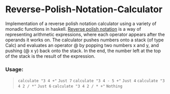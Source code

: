 # Reverse-Polish-Notation-Calculator
Implementation of a reverse polish notation calculator using a variety of monadic functions in haskell.
[Reverse polish notation](https://en.wikipedia.org/wiki/Reverse_Polish_notation) is a way of representing arithmetic expressions, where each operator appears after the operands it works on. The calculator pushes numbers onto a stack (of type Calc) and evaluates an operator @ by popping two numbers x and y, and pushing (@ x y) back onto the stack. In the end, the number left at the top of the stack is the result of the expression.
### Usage:
>`calculate "3 4 +"`
  `Just 7`
> `calculate "3 4 - 5 +"`
   `Just 4`
> `calculate "3 4 2 / *"`
   `Just 6`
> `calculate "3 4 2 / * +"`
   `Nothing`
